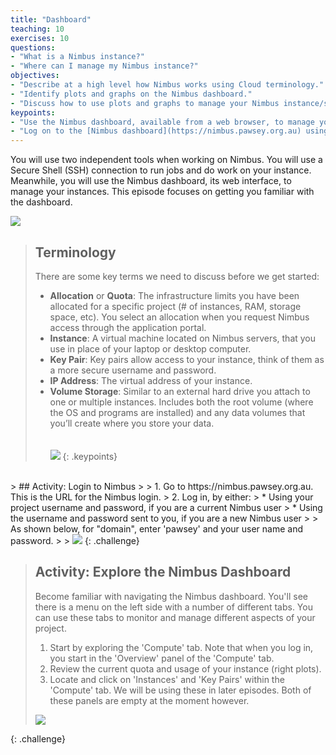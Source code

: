 ```yaml
---
title: "Dashboard"
teaching: 10
exercises: 10
questions:
- "What is a Nimbus instance?"
- "Where can I manage my Nimbus instance?"
objectives:
- "Describe at a high level how Nimbus works using Cloud terminology."
- "Identify plots and graphs on the Nimbus dashboard."
- "Discuss how to use plots and graphs to manage your Nimbus instance/s."
keypoints:
- "Use the Nimbus dashboard, available from a web browser, to manage your instance, including to help you determine whether you need more/less resources."
- "Log on to the [Nimbus dashboard](https://nimbus.pawsey.org.au) using your project username and password."
---
```



You will use two independent tools when working on Nimbus.  You will use a Secure Shell (SSH) connection to run jobs and do work on your instance.  Meanwhile, you will use the Nimbus dashboard, its web interface, to manage your instances. This episode focuses on getting you familiar with the dashboard.

<kbd><img src="{{ page.root }}/fig/diagram-nimbus.png" /></kbd>

> ## Terminology
>
> There are some key terms we need to discuss before we get started:
>
> * **Allocation** or **Quota**:
>     The infrastructure limits you have been allocated for a specific project (# of instances, RAM, storage space, etc). You select an allocation when you request Nimbus access through the application portal.  
> * **Instance**:
>    A virtual machine located on Nimbus servers, that you use in place of your laptop or desktop computer.
> * **Key Pair**:
>    Key pairs allow access to your instance, think of them as a more secure username and password.
> * **IP Address**:
>    The virtual address of your instance.
> * **Volume Storage**:
>    Similar to an external hard drive you attach to one or multiple instances. Includes both the root volume (where the OS and programs are installed) and any data volumes that you’ll create where you store your data.  
><br><br>
> <kbd><img src="{{ page.root }}/fig/Terminology.png" /></kbd>
{: .keypoints}

<br>
> ## Activity: Login to Nimbus
>
> 1.	Go to https://nimbus.pawsey.org.au. This is the URL for the Nimbus login.
> 2.	Log in, by either:
> * Using your project username and password, if you are a current Nimbus user
> * Using the username and password sent to you, if you are a new Nimbus user
>
>     As shown below, for "domain", enter 'pawsey' and your user name and password.
>
> <kbd><img src="{{ page.root }}/fig/nimbus_login_screen.png" /></kbd>
{: .challenge}


> ## Activity: Explore the Nimbus Dashboard
>
> Become familiar with navigating the Nimbus dashboard. You'll see there is a menu on the left side with a number of different tabs. You can use these tabs to monitor and manage different aspects of your project.
>
>    1. Start by exploring the 'Compute' tab. Note that when you log in, you start in the 'Overview' panel of the 'Compute' tab.
>    2. Review the current quota and usage of your instance (right plots).
>    3. Locate and click on 'Instances' and 'Key Pairs' within the 'Compute' tab. We will be using these in later episodes. Both of these panels are empty at the moment however.
>
> <kbd><img src="{{ page.root }}/fig/Overview_dashboard.png" /></kbd>
>
{: .challenge}
